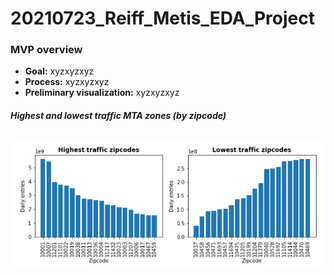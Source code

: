 # 20210723_Reiff_Metis_EDA_Project

### **MVP overview**
* **Goal:** xyzxyzxyz
* **Process:** xyzxyzxyz
* **Preliminary visualization:** xyzxyzxyz

###### **Highest and lowest traffic MTA zones (by zipcode)**
![high_and_low_volume_zips](https://github.com/reiffs/202107_Reiff_Metis_EDA_Project/blob/main/traffic_by_zip.png)
